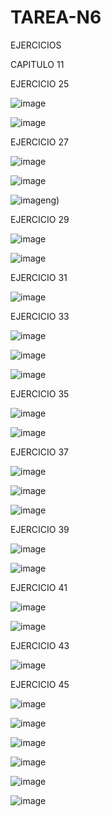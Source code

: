 # TAREA-N6
EJERCICIOS 

CAPITULO 11

EJERCICIO 25 

![image](https://user-images.githubusercontent.com/93900233/149810088-e6a5f4d6-5663-469e-9dfa-9a5686f3213e.png)

![image](https://user-images.githubusercontent.com/93900233/149810159-55689ddf-fdaf-4af6-b6f8-d6afef6f5494.png)

EJERCICIO 27

![image](https://user-images.githubusercontent.com/93900233/149810300-131d083e-66fa-43e8-82a4-e4a0b1362ec6.png)

![image](https://user-images.githubusercontent.com/93900233/149810357-fe6e87b0-8a15-4801-b67f-0cc6e239a312.png)

![image](https://user-images.githubusercontent.com/93900233/149810426-01e17a97-2712-4bc1-a32f-f4a69bec263f.png)ng)

EJERCICIO 29 

![image](https://user-images.githubusercontent.com/93900233/149810571-8d6fedb9-5096-4538-be52-c0edc02100c2.png)

![image](https://user-images.githubusercontent.com/93900233/149810603-65851619-5f07-4fa9-9f38-46dbe715a838.png)

EJERCICIO 31

![image](https://user-images.githubusercontent.com/93900233/149810649-5b2a53e1-7a44-4e2e-8c48-9cc8f1be3a36.png)

EJERCICIO 33

![image](https://user-images.githubusercontent.com/93900233/149811374-8d59b97d-60b5-49cd-9290-84ce1c799af2.png)

![image](https://user-images.githubusercontent.com/93900233/149811440-e59d9c45-33cd-49be-925d-35997effc6ac.png)

![image](https://user-images.githubusercontent.com/93900233/149811502-a48752b6-5e1b-4e9a-a020-f017cf938c09.png)

EJERCICIO 35

![image](https://user-images.githubusercontent.com/93900233/149811632-7adc8618-043c-4432-a524-7f1b41388614.png)

![image](https://user-images.githubusercontent.com/93900233/149811675-24869c95-ef61-4ada-88c0-68b7bc11dccb.png)

EJERCICIO 37

![image](https://user-images.githubusercontent.com/93900233/149810993-0beb0f12-a441-4601-87e8-f883056658d6.png)

![image](https://user-images.githubusercontent.com/93900233/149811038-9bf76a22-c93a-4181-9212-00cc230f2070.png)

![image](https://user-images.githubusercontent.com/93900233/149811080-fd07f180-8099-4389-b61d-68484a2dd387.png)

EJERCICIO 39

![image](https://user-images.githubusercontent.com/93900233/149811745-6108c46c-c8ed-4cd3-8ff5-753cb316d2f6.png)

![image](https://user-images.githubusercontent.com/93900233/149811812-6c0d84b3-1da4-46f8-a2ea-14371b507f91.png)

EJERCICIO 41

![image](https://user-images.githubusercontent.com/93900233/149811869-3501b184-0f61-4bdf-aabd-82755e27b76b.png)

![image](https://user-images.githubusercontent.com/93900233/149811895-fb95916b-9a80-4413-8368-1d526d357ee6.png)

EJERCICIO 43

![image](https://user-images.githubusercontent.com/93900233/149811941-bfd91273-7db6-4102-aa5b-dafa8918f431.png)

EJERCICIO 45 

![image](https://user-images.githubusercontent.com/93900233/149812013-0d5f3ae6-ac3d-4ce2-8edc-c78fbaef5ec8.png)

![image](https://user-images.githubusercontent.com/93900233/149812044-e51ac589-68cb-4106-94c3-1483dbe9b31b.png)

![image](https://user-images.githubusercontent.com/93900233/149812075-e1657a44-82d9-4337-9afc-8cfddf872256.png)

![image](https://user-images.githubusercontent.com/93900233/149812166-60e1e3da-e7ad-4223-8e0b-13e2e3e81310.png)

![image](https://user-images.githubusercontent.com/93900233/149812209-3e419f82-58b0-465a-8a34-7806d723d55c.png)

![image](https://user-images.githubusercontent.com/93900233/149812275-2e0a5f90-4102-4454-8228-2c6b97221533.png)
